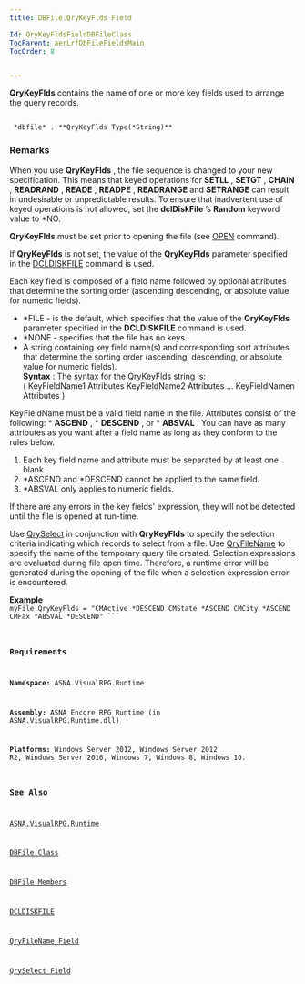 ```yaml
---
title: DBFile.QryKeyFlds Field

Id: QryKeyFldsFieldDBFileClass
TocParent: aerLrfDbFileFieldsMain
TocOrder: 8


---
```


**QryKeyFlds** contains the name of one or more key fields used to arrange the query records. 

```

 *dbfile* . **QryKeyFlds Type(*String)** 
```

### Remarks
When you use **QryKeyFlds** , the file sequence is changed to your new specification. This means that keyed operations for **SETLL** , **SETGT** , **CHAIN** , **READRAND** , **READE** , **READPE** , **READRANGE** and **SETRANGE** can result in undesirable or unpredictable results. To ensure that inadvertent use of keyed operations is not allowed, set the **dclDiskFile** ’s **Random** keyword value to *NO. 

**QryKeyFlds** must be set prior to opening the file (see [OPEN](OPEN.html) command). 

If **QryKeyFlds** is not set, the value of the **QryKeyFlds** parameter specified in the [DCLDISKFILE](DCLDISKFILE.html) command is used. 

Each key field is composed of a field name followed by optional attributes that determine the sorting order (ascending descending, or absolute value for numeric fields). 

- *FILE - is the default, which specifies that the value of the **QryKeyFlds** 
                parameter specified in the **DCLDISKFILE** 
                command is used.
- *NONE - specifies that the file has no keys.
- A string containing key field name(s) and corresponding sort attributes that
                determine the sorting order (ascending, descending, or absolute value for
                numeric fields).<br /> **Syntax** : The syntax for the QryKeyFlds string is:
                <br />
                ( KeyFieldName1 Attributes  KeyFieldName2 Attributes … KeyFieldNamen
                Attributes )

KeyFieldName must be a valid field name in the file. Attributes consist of the following: * **ASCEND** , * **DESCEND** , or * **ABSVAL** . You can have as many attributes as you want after a field name as long as they conform to the rules below. 

1. Each key field name and attribute must be separated by at least one blank.
2. *ASCEND and *DESCEND cannot be applied to the same field.
3. *ABSVAL only applies to numeric fields.

If there are any errors in the key fields' expression, they will not be detected until the file is opened at run-time. 

Use [QrySelect](QrySelectFieldDBFileClass.html) in conjunction with **QryKeyFlds** to specify the selection criteria indicating which records to select from a file. Use [QryFileName](QryFileNameFieldDBFileClass.html) to specify the name of the temporary query file created. Selection expressions are evaluated during file open time. Therefore, a runtime error will be generated during the opening of the file when a selection expression error is encountered. 

**Example** 
<code class="language-aer">
            myFile.QryKeyFlds = "CMActive *DESCEND CMState *ASCEND CMCity
            *ASCEND CMFax *ABSVAL *DESCEND"
        ```

### Requirements
**Namespace:** ASNA.VisualRPG.Runtime 

**Assembly:** ASNA Encore RPG Runtime (in ASNA.VisualRPG.Runtime.dll) 

**Platforms:** Windows Server 2012, Windows Server 2012 R2, Windows Server 2016, Windows 7, Windows 8, Windows 10. 

### See Also
[ASNA.VisualRPG.Runtime](aerLrfRuntimeNamespace.html)

[DBFile Class](aerLrfDBFileClass.html)

[DBFile Members](aerLrfDBFileMembers.html)

[DCLDISKFILE](DCLDISKFILE.html)

[QryFileName Field](QryFileNameFieldDBFileClass.html)

[QrySelect Field](QrySelectFieldDBFileClass.html) 
